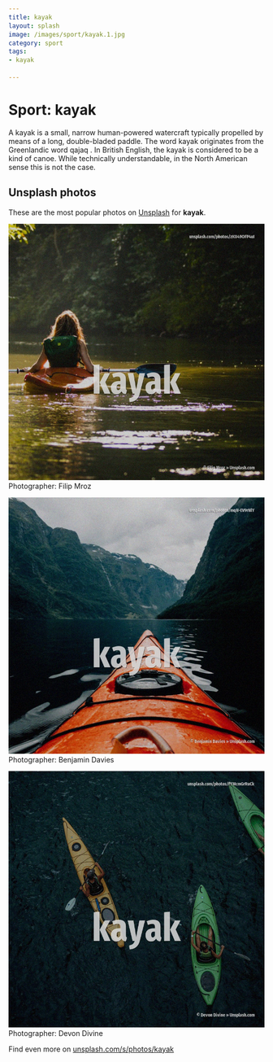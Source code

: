 ```yaml
---
title: kayak
layout: splash
image: /images/sport/kayak.1.jpg
category: sport
tags:
- kayak

---
```

# Sport: kayak

A kayak is a small, narrow human-powered watercraft typically propelled by means of a long,  double-bladed paddle. The word kayak originates from the Greenlandic word qajaq .  In British English, the kayak is considered to be a kind of canoe. While technically understandable, in the North American sense this is not the case. 

 
## Unsplash photos
These are the most popular photos on [Unsplash](https://unsplash.com) for **kayak**.
 
![kayak](/images/sport/kayak.1.jpg)
Photographer:  Filip Mroz
 
![kayak](/images/sport/kayak.2.jpg)
Photographer:  Benjamin Davies
 
![kayak](/images/sport/kayak.3.jpg)
Photographer:  Devon Divine
 
Find even more on [unsplash.com/s/photos/kayak](https://unsplash.com/s/photos/kayak)
 

